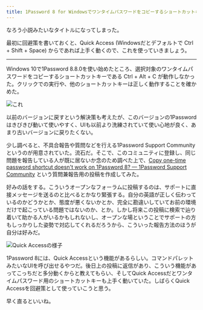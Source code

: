```yaml
---
title: 1Password 8 for Windowsでワンタイムパスワードをコピーするショートカットキーが動かない件
---
```

なろう小説みたいなタイトルになってしまった。

最初に回避策を書いておくと、Quick Access (Windowsだとデフォルトで Ctrl + Shift + Space) からであれば上手く動くので、これを使っていきましょう。

* * *

Windows 10で1Password 8.8.0を使い始めたところ、選択対象のワンタイムパスワードをコピーするショートカットキーである Ctrl + Alt + C が動作しなかった。クリックでの実行や、他のショートカットキーは正しく動作することを確かめた。

![](https://lh3.googleusercontent.com/docs/ADP-6oEJPa84Ugl8pIg3kXz6e963jPW9y_bXkFzbm_PV5RF4AMgSTGvlAMfViDm7k-FZlTGYUR3P5bno4QLZgV7OSa9_PdDiY5ZyfbebWLtCw19duj4Q-Z35Wo2Q5LaFV9UwD9seG_kW0ocK4d6ANnV5Wse-kjBX8uby_KLhM7GFbvPW7cbq18MR9WuXakw7hLieJ4KOcBzXnvIqJEijYe3rGBYnAQDJ43TsOdx0t2NpIcaqiDpZgjGwaTiGEpOPkrRiPr3fkjZ1Su60z46iTnPHjER3TIaqnXff1lO5YjXFuW-HYjDGj34ITkcQoUbqxVD4cB4y6AeMk2dWIoOAN5M_rHjtYyPziYUE8uhLnZrOJSNvoHOk2xUk6xJAiIq-EGtYdM3ufHq1jhWVFsG7-3FisK5zF-XPmgSNYMhqOmg7ohLiUbJn1donvqajRXK4YK5JeW-xnWzSWYizWi37hha-NrtYUF2i29AuCX4L3njw-p4ll2aRDR5obakwkE973k-xWjH7sU30bbSgpzLaKr4IbU_NT_Po3DjwJtKzOL2oVXax9Hb_1QdoGo6pPK6ewerEbeR85jaJrhmkmKxOd_5ySbfCireffWGtemqPdeUb4xZ-R1qlrC21fb7UnwjABa9R6Uy7c5kvsFmc-tL_nm5M1vlKb_KXDzTlc2rlLKrUjz0iZz6YFkaXZ_xOg2EZRbu64wP15sI-fAziacIOSBw7F5l-dSLxagcld_-47TCr3l0PHT_J55HIyNaqw2C1KWyE4FshW-sWit7UkpbIBVT4r9tG4hdy56MtUfZsNDPNScSW3nV1-mR-0yfsRvNBbT2aWThOWFDxgaATpbvZZSiyLqUqdMaAZIUIwgdDiLDQWPN-PZP-1P8eLbn1hlZQgm29bhcxMiq_w17DW0F7nbe8HNr-Kwv0nLLsBG62ur3Uj_DpgMrHv-MjDaFX0WJK8kJo8m8SkTuCP4WhQ0k1wVvlYnsvs8lP71f7NvOVWfPe-UDsKLxt3UkEyEVlpoOY_6Z_XWJWmUD61cHdYFZxCaSBZqUn8aJW2qZxb6U-VnG2XuFZd2_lekVH4KjnfsN_MskyTAx7r2MhO6kNmD9ZDDBejV6yHmyoyO5gUVs3exK_LLWVcdfR5j9ELi6Xuz1SEncbb_pvf_cjOS_j46-R-PGIQkX1UiH37cNXx7msp23McFkmQDgMv5w77nZXDwTDKhpitpXTdQ4pdZF57cSuL6VmBfiyzD7_rPSzZIpvIzbmXaQeTgaZIg "これ")

以前のバージョンに戻すという解決策も考えたが、このバージョンの1Passwordはきびきび動いて使いやすく、UIも以前より洗練されていて使い心地が良く、あまり古いバージョンに戻りたくない。

少し調べると、不具合報告や質問などを行える1Password Support Communityというのが用意されていた。流石だ。そこで、このコミュニティに登録し、同じ問題を報告している人が既に居ないか念のため調べた上で、[Copy one-time password shortcut doesn't work on 1Password 8? — 1Password Support Community](https://1password.community/discussion/comment/649927) という質問兼報告用の投稿を作成してみた。

好みの話をする。こういうオープンなフォーラムに投稿するのは、サポートに直接メッセージを送るのと比べるとかなり緊張する。自分の英語が正しく伝わっているのかどうかとか、態度が悪くないかとか、完全に勘違いしていてお前の環境だけで起こっている問題ではないのか、とか。しかし将来この投稿に検索で辿り着いて助かる人がいるかもしれないし、オープンな場ということでサポートの方もしっかりした姿勢で対応してくれるだろうから、こういった報告方法のほうが自分は好みだ。

![](https://lh3.googleusercontent.com/docs/ADP-6oHOri3ZxQIQaN5GQdYJzo9Cc_22ggN2oJdV7vKEVKYm8bcBpCUDqHiI_zAWvHe8pLuMz7ehbcb-O6CQmEV76VGv4H-TdhlEb8LYohHTZdMC0YoNtmYQb2UrClS2iXyQ6ziTQe77VOAlxWRr4TyvhVE-OPqjRZ6S9JPsD8_BBwWyDQJJ6K3u8_PNSeyKt6b4Hg76f0WrAuKRpfLAHwp9Quid53jfqVBawnZ153b6Ibb1-tKKi7ls-8ITUT3p_KBjKujaVUy5X5vhrhvuOXhvr6dXOyhAZTwJ8xJVg1gfbdasHxB-gkR56B__m3LbKa5PPIZ4XB-xKNl3KSBfxkRxcJ7wPq3FciSJczMXyM9LdGK9N44nYamBtLv733zZVLiXi3U6UKKlSa_GiDmbG3gmZu0Jf6_pOjA6_ZJ-E7Td8wkte9xnrlHc8fc0QlaAyOyEdCZd0nmE-h30WspDibw2UuwhopsVSRMdcwwJUcYbdMHa6LmTXf9UD8Tb15aZToEff6tY4hhAdobyWo1mWlnH3ApJkitCr217wIMs1wnadI2YirwEeddpHj5zosZ7xepuryjBNRTSgN4kWQ9dt5AWL-Lq5j7V_VXVG8B06_OQK_oEmmEtn6PE2DOgVfYo9wF7n8OiCka7Z6TSngPNldB1HvNRR6z6BM3qBhKMrMJn3ne918dBJzaBuD9x7YfttgRkSo0kfRFvkjSEZO64rMaAOZgVqArkVx5F50oiECfSLz_P0Yy51rW3xQGOiVD5c2o_w2PjKU-AU0poAYCuBBvZAWrxeLT-MaqbUaOpCs11HFBWIsILoJ5-BdEVpjIVe6_LuWuDA48dHw8D_I-7wjJNh-5zcN_db30iRf8BhXtHXSVUgoCd7naM9ZYOZe_F0wCCwyNvUodcd3qmq32SfO0ANimex6-QGzYxLogTT0K2iF-iCFGjeovLhFaWDQBFSOKJoQ8hbbUnrzzaE80ybVR_h6bi2ry96tZbg5_GT-IIHG2WKIXmz15M8N4yTUBcZJvOt3ti74SuQZjplUJZ9jg7_LcEUQPRNqa5Oxv9W1fpXVmyhuZDzF246Ai5NsEdTUnOF050nRRADQrh2fzQqCKSXXkQXh-56PizDpbIJAt8SPB1CHkZOnFI-gH4c7774Ad7UJSiXAj0LP9SENi6HgcmSeG9PjVHSlQvuIsI1WEiqB1IIa6E_7yoc2MOiY0Lvm-7qswSxoGmEnGVmnZizqSp_KdgWDcbBnThhRBJ0TVW7sIo9FHsZA "Quick Accessの様子")

1Password 8には、Quick Accessという機能があるらしい。コマンドパレットみたいなUIを呼び出せるやつだ。後日上の投稿に返信があり、こういう機能があってこっちだと多分動くからと教えてもらい、そしてQuick Accessだとワンタイムパスワード用のショートカットキーも上手く動いていた。しばらくQuick Accessを回避策として使っていこうと思う。

早く直るといいね。
